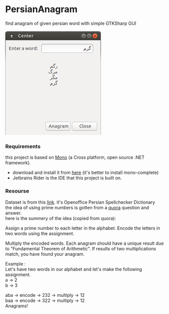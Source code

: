 # PersianAnagram
find anagram of given persian word with simple GTKSharp GUI <br/>
<br/>
![output](https://github.com/hadishamgholi/PersianAnagram/blob/master/screenshot/ouput1.png)
<br/>
### Requirements
this project is based on [Mono](https://www.mono-project.com/) (a Cross platform, open source .NET framework).
* download and install it from [here](https://www.mono-project.com/download/stable/) (it's better to install mono-complete)
* Jetbrains Rider is the IDE that this project is built on.

### Resourse
Dataset is from this [link](https://groups.google.com/forum/#!topic/persian-computing/qM5NxAr344M). it's Openoffice Persian Spellchecker Dictionary <br/>
the idea of using prime numbers is gotten from a [quora](https://www.quora.com/What-is-the-shortest-algorithm-to-test-if-two-strings-are-anagrams) question and answer. <br/>
here is the summery of the idea (copied from quora): <br/>

Assign a prime number to each letter in the alphabet. Encode the letters in two words using the assignment. <br/>

Multiply the encoded words. Each anagram should have a unique result due to "Fundamental Theorem of Arithmetic". If results of two multiplications match, you have found your anagram. <br/>

Example :<br/>
Let's have two words in our alphabet and let's make the following assignment. <br/>
a -> 2 <br/>
b -> 3 <br/>
 
aba -> encode -> 232 -> multiply -> 12 <br/>
baa -> encode -> 322 -> multiply -> 12 <br/>
Anagrams! <br/>

